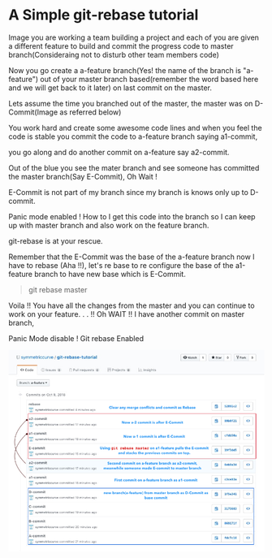 # A Simple git-rebase tutorial

Image you are working a team building a project and each of you are given a different feature to build and commit the progress code to master branch(Consideraing not to disturb other team members code)

Now you go create a a-feature branch(Yes! the name of the branch is "a-feature") out of your master branch based(remember the word based here and we will get back to it later) on last commit on the master.

Lets assume the time you branched out  of the master, the master was on D-Commit(Image as referred below)

You work hard and create some awesome code lines and when you feel the code is stable you commit the code to a-feature branch saying a1-commit, 

you go along and do another commit on a-feature say a2-commit. 

Out of the blue you see the mater branch and see someone has committed the master branch(Say E-Commit), Oh Wait ! 

E-Commit is not part of my branch since my branch is knows only up to D-commit.

Panic mode enabled !
How to I get this code into the branch so I can keep up with master branch and also work on the feature branch. 

git-rebase is at your rescue. 

Remember that the E-Commit was the base of the a-feature branch now I have to rebase (Aha !!), let's re base to re configure the base of the a1-feature branch to have new base which is E-Commit.

>git rebase master

Voila !! You have all the changes from the master and you can continue to work on your feature. . . !! Oh WAIT !! I have another commit on master branch, 

Panic Mode disable ! Git rebase Enabled

![N|Solid](https://raw.githubusercontent.com/symmetriccurve/git-rebase-tutorial/a-feature/Git-Rebase-example.png)
